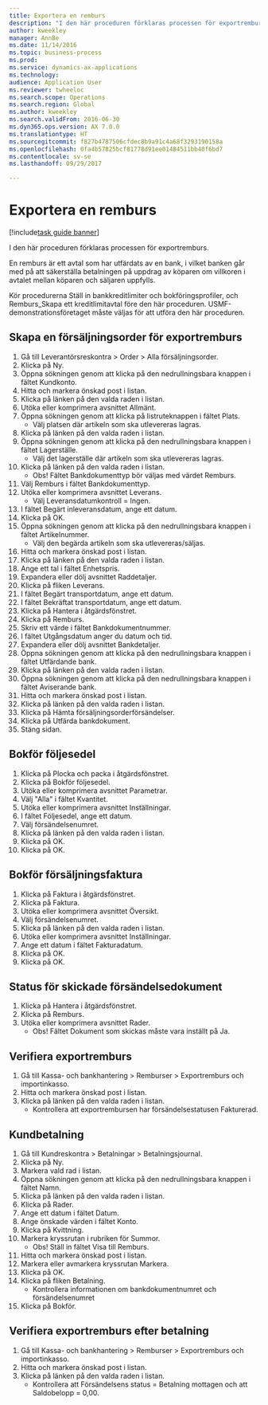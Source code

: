 ```yaml
--- 
title: Exportera en remburs
description: "I den här proceduren förklaras processen för exportremburs."
author: kweekley
manager: AnnBe
ms.date: 11/14/2016
ms.topic: business-process
ms.prod: 
ms.service: dynamics-ax-applications
ms.technology: 
audience: Application User
ms.reviewer: twheeloc
ms.search.scope: Operations
ms.search.region: Global
ms.author: kweekley
ms.search.validFrom: 2016-06-30
ms.dyn365.ops.version: AX 7.0.0
ms.translationtype: HT
ms.sourcegitcommit: f827b4787506cfdec8b9a91c4a68f3293190158a
ms.openlocfilehash: 0fa4b57825bcf81778d91ee01484511bb40f6bd7
ms.contentlocale: sv-se
ms.lasthandoff: 09/29/2017

---
```

# <a name="export-a-letter-of-credit"></a>Exportera en remburs

[!include[task guide banner](../../includes/task-guide-banner.md)]

I den här proceduren förklaras processen för exportremburs.

En remburs är ett avtal som har utfärdats av en bank, i vilket banken går med på att säkerställa betalningen på uppdrag av köparen om villkoren i avtalet mellan köparen och säljaren uppfylls.



Kör procedurerna Ställ in bankkreditlimiter och bokföringsprofiler, och Remburs_Skapa ett kreditlimitavtal före den här proceduren. USMF-demonstrationsföretaget måste väljas för att utföra den här proceduren.




## <a name="create-sales-order-for-export-letter-of-credit"></a>Skapa en försäljningsorder för exportremburs
1. Gå till Leverantörsreskontra > Order > Alla försäljningsorder.
2. Klicka på Ny.
3. Öppna sökningen genom att klicka på den nedrullningsbara knappen i fältet Kundkonto.
4. Hitta och markera önskad post i listan.
5. Klicka på länken på den valda raden i listan.
6. Utöka eller komprimera avsnittet Allmänt.
7. Öppna sökningen genom att klicka på listruteknappen i fältet Plats.
    * Välj platsen där artikeln som ska utlevereras lagras.  
8. Klicka på länken på den valda raden i listan.
9. Öppna sökningen genom att klicka på den nedrullningsbara knappen i fältet Lagerställe.
    * Välj det lagerställe där artikeln som ska utlevereras lagras.  
10. Klicka på länken på den valda raden i listan.
    * Obs! Fältet Bankdokumenttyp bör väljas med värdet Remburs.  
11. Välj Remburs i fältet Bankdokumenttyp.
12. Utöka eller komprimera avsnittet Leverans.
    * Välj Leveransdatumkontroll = Ingen.  
13. I fältet Begärt inleveransdatum, ange ett datum.
14. Klicka på OK.
15. Öppna sökningen genom att klicka på den nedrullningsbara knappen i fältet Artikelnummer.
    * Välj den begärda artikeln som ska utlevereras/säljas.  
16. Hitta och markera önskad post i listan.
17. Klicka på länken på den valda raden i listan.
18. Ange ett tal i fältet Enhetspris.
19. Expandera eller dölj avsnittet Raddetaljer.
20. Klicka på fliken Leverans.
21. I fältet Begärt transportdatum, ange ett datum.
22. I fältet Bekräftat transportdatum, ange ett datum.
23. Klicka på Hantera i åtgärdsfönstret.
24. Klicka på Remburs.
25. Skriv ett värde i fältet Bankdokumentnummer.
26. I fältet Utgångsdatum anger du datum och tid.
27. Expandera eller dölj avsnittet Bankdetaljer.
28. Öppna sökningen genom att klicka på den nedrullningsbara knappen i fältet Utfärdande bank.
29. Klicka på länken på den valda raden i listan.
30. Öppna sökningen genom att klicka på den nedrullningsbara knappen i fältet Aviserande bank.
31. Hitta och markera önskad post i listan.
32. Klicka på länken på den valda raden i listan.
33. Klicka på Hämta försäljningsorderförsändelser.
34. Klicka på Utfärda bankdokument.
35. Stäng sidan.

## <a name="post-packing-slip"></a>Bokför följesedel
1. Klicka på Plocka och packa i åtgärdsfönstret.
2. Klicka på Bokför följesedel.
3. Utöka eller komprimera avsnittet Parametrar.
4. Välj "Alla" i fältet Kvantitet.
5. Utöka eller komprimera avsnittet Inställningar.
6. I fältet Följesedel, ange ett datum.
7. Välj försändelsenumret.
8. Klicka på länken på den valda raden i listan.
9. Klicka på OK.
10. Klicka på OK.

## <a name="post-sales-invoice"></a>Bokför försäljningsfaktura
1. Klicka på Faktura i åtgärdsfönstret.
2. Klicka på Faktura.
3. Utöka eller komprimera avsnittet Översikt.
4. Välj försändelsenumret.
5. Klicka på länken på den valda raden i listan.
6. Utöka eller komprimera avsnittet Inställningar.
7. Ange ett datum i fältet Fakturadatum.
8. Klicka på OK.
9. Klicka på OK.

## <a name="shipment-document-submitted-status"></a>Status för skickade försändelsedokument
1. Klicka på Hantera i åtgärdsfönstret.
2. Klicka på Remburs.
3. Utöka eller komprimera avsnittet Rader.
    * Obs! Fältet Dokument som skickas måste vara inställt på Ja.  

## <a name="verify-export-letter-of-credit"></a>Verifiera exportremburs
1. Gå till Kassa- och bankhantering > Remburser > Exportremburs och importinkasso.
2. Hitta och markera önskad post i listan.
3. Klicka på länken på den valda raden i listan.
    * Kontrollera att exportrembursen har försändelsestatusen Fakturerad.  

## <a name="customer-payment"></a>Kundbetalning
1. Gå till Kundreskontra > Betalningar > Betalningsjournal.
2. Klicka på Ny.
3. Markera vald rad i listan.
4. Öppna sökningen genom att klicka på den nedrullningsbara knappen i fältet Namn.
5. Klicka på länken på den valda raden i listan.
6. Klicka på Rader.
7. Ange ett datum i fältet Datum.
8. Ange önskade värden i fältet Konto.
9. Klicka på Kvittning.
10. Markera kryssrutan i rubriken för Summor.
    * Obs! Ställ in fältet Visa till Remburs.  
11. Hitta och markera önskad post i listan.
12. Markera eller avmarkera kryssrutan Markera.
13. Klicka på OK.
14. Klicka på fliken Betalning.
    * Kontrollera informationen om bankdokumentnumret och försändelsenumret  
15. Klicka på Bokför.

## <a name="verify-export-letter-of-credit-after-payment"></a>Verifiera exportremburs efter betalning
1. Gå till Kassa- och bankhantering > Remburser > Exportremburs och importinkasso.
2. Hitta och markera önskad post i listan.
3. Klicka på länken på den valda raden i listan.
    * Kontrollera att Försändelsens status = Betalning mottagen och att Saldobelopp = 0,00.  


